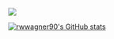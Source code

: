 [![](https://github.com/rwwagner90/rwwagner90/blob/master/Ship%20Shape%20Summer%20T%20Neon.png)](https://shipshape.io/)

<!--
**rwwagner90/rwwagner90** is a ✨ _special_ ✨ repository because its `README.md` (this file) appears on your GitHub profile.

Here are some ideas to get you started:

- 🔭 I’m currently working on ...
- 🌱 I’m currently learning ...
- 👯 I’m looking to collaborate on ...
- 🤔 I’m looking for help with ...
- 💬 Ask me about ...
- 📫 How to reach me: ...
- 😄 Pronouns: ...
- ⚡ Fun fact: ...
-->

[![rwwagner90's GitHub stats](https://github-readme-stats.vercel.app/api?username=rwwagner90&count_private=true)](https://github.com/anuraghazra/github-readme-stats)
